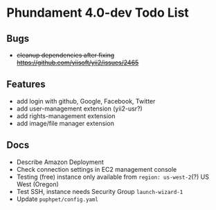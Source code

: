 Phundament 4.0-dev Todo List
============================

Bugs
----

 * ~~cleanup dependencies after fixing https://github.com/yiisoft/yii2/issues/2465~~

Features
--------

 * add login with github, Google, Facebook, Twitter
 * add user-management extension (yii2-usr?)
 * add rights-management extension
 * add image/file manager extension

Docs
----

 * Describe Amazon Deployment
  * Check connection settings in EC2 management console
  * Testing (free) instance only available from `region: us-west-2`(?) US West (Oregon)
  * Test SSH, instance needs Security Group `launch-wizard-1`
  * Update `puphpet/config.yaml`
